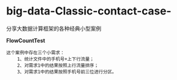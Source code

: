 # big-data-Classic-contact-case-
分享大数据计算框架的各种经典小型案例


**FlowCountTest**
    
    
    
    这个案例中存在三个小需求：
        1、统计文件中的手机号+上下行流量；
        2、对需求1中的结果按照上行流量排序；
        3、对需求1中的结果按照手机号前三位进行分区。
